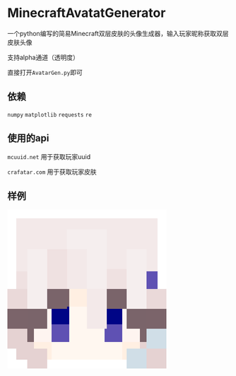 # MinecraftAvatatGenerator
一个python编写的简易Minecraft双层皮肤的头像生成器，输入玩家昵称获取双层皮肤头像

支持alpha通道（透明度）

直接打开`AvatarGen.py`即可

## 依赖

`numpy` `matplotlib` `requests` `re`

## 使用的api

`mcuuid.net` 用于获取玩家uuid

`crafatar.com` 用于获取玩家皮肤

## 样例

![image](skin2.png)
